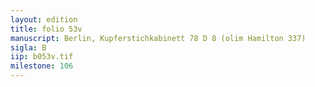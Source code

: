 ```yaml
---
layout: edition
title: folio 53v
manuscript: Berlin, Kupferstichkabinett 78 D 8 (olim Hamilton 337)
sigla: B
iip: b053v.tif
milestone: 106
---
```

